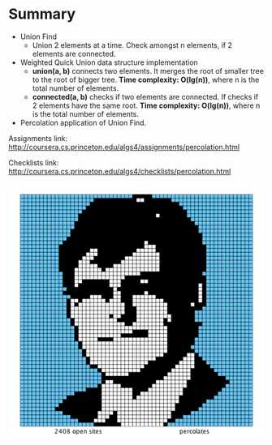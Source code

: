 # Summary
* Union Find
  * Union 2 elements at a time. Check amongst n elements, if 2 elements are connected. 
* Weighted Quick Union data structure implementation
  * **union(a, b)** connects two elements. It merges the root of smaller tree to the root of bigger tree. **Time complexity: O(lg(n))**, where n is the total number of elements.
  * **connected(a, b)** checks if two elements are connected. If checks if 2 elements have the same root. **Time complexity: O(lg(n))**, where n is the total number of elements.
* Percolation application of Union Find.


Assignments link:
http://coursera.cs.princeton.edu/algs4/assignments/percolation.html

Checklists link:
http://coursera.cs.princeton.edu/algs4/checklists/percolation.html

![percolation of sedgewick](./coursera_resource/test/sedgewick60.png)
